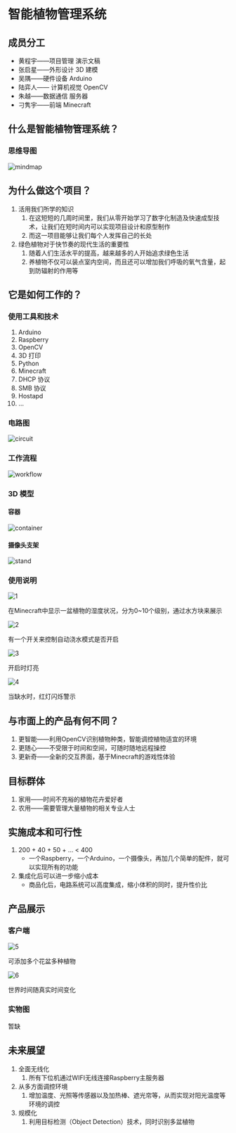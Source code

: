#  智能植物管理系统 

## 成员分工

- 黄程宇——项目管理 演示文稿
- 张启星——外形设计 3D 建模
- 吴隅——硬件设备 Arduino
- 陆弈人—— 计算机视觉 OpenCV
- 朱越——数据通信 服务器
- 刁隽宇——前端 Minecraft

## 什么是智能植物管理系统？

### 思维导图

![mindmap](mindmap.png)

## 为什么做这个项目？

1. 活用我们所学的知识
   1. 在这短短的几周时间里，我们从零开始学习了数字化制造及快速成型技术，让我们在短时间内可以实现项目设计和原型制作
   2. 而这一项目能够让我们每个人发挥自己的长处
2. 绿色植物对于快节奏的现代生活的重要性
   1. 随着人们生活水平的提高，越来越多的人开始追求绿色生活
   2. 养植物不仅可以装点室内空间，而且还可以增加我们呼吸的氧气含量，起到防辐射的作用等

## 它是如何工作的？

### 使用工具和技术

1. Arduino
2. Raspberry
3. OpenCV
4. 3D 打印
5. Python
6. Minecraft
7. DHCP 协议
8. SMB 协议
9. Hostapd
10. …

### 电路图

![circuit](circuit.png)



### 工作流程

![workflow](workflow.png)

### 3D 模型

#### 容器

![container](container.png)

#### 摄像头支架

![stand](stand.png)

### 使用说明

![1](screenshots\1.png)

在Minecraft中显示一盆植物的湿度状况，分为0~10个级别，通过水方块来展示

![2](screenshots\2.png)

有一个开关来控制自动浇水模式是否开启

![3](screenshots\3.png)

开启时灯亮

![4](screenshots\4.png)

当缺水时，红灯闪烁警示

## 与市面上的产品有何不同？

1. 更智能——利用OpenCV识别植物种类，智能调控植物适宜的环境
2. 更随心——不受限于时间和空间，可随时随地远程操控
3. 更新奇——全新的交互界面，基于Minecraft的游戏性体验

## 目标群体

1. 家用——时间不充裕的植物花卉爱好者
2. 农用——需要管理大量植物的相关专业人士

## 实施成本和可行性

1. 200 + 40 + 50 + … < 400
   - 一个Raspberry，一个Arduino，一个摄像头，再加几个简单的配件，就可以实现所有的功能
2. 集成化后可以进一步缩小成本
   - 商品化后，电路系统可以高度集成，缩小体积的同时，提升性价比

## 产品展示

### 客户端

![5](E:\智造学术X\project\screenshots\5.png)

可添加多个花盆多种植物

![6](E:\智造学术X\project\screenshots\6.png)

世界时间随真实时间变化

### 实物图

暂缺

## 未来展望

1. 全面无线化
   1. 所有下位机通过WIFI无线连接Raspberry主服务器
2. 从多方面调控环境
   1. 增加温度、光照等传感器以及加热棒、遮光帘等，从而实现对阳光温度等环境的调控
3. 规模化
   1. 利用目标检测（Object Detection）技术，同时识别多盆植物